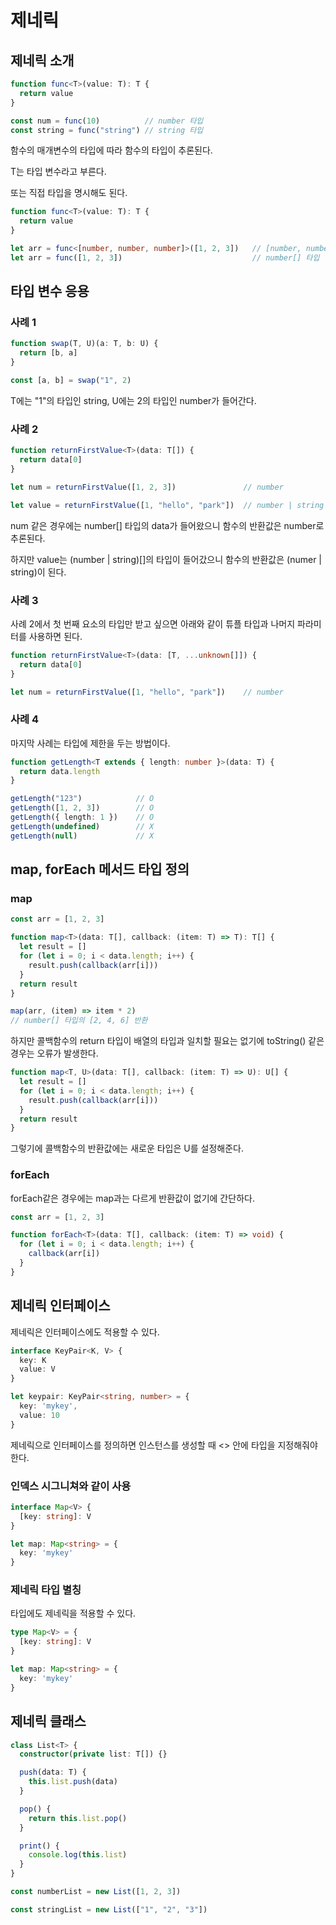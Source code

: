 # 제네릭

## 제네릭 소개

```ts
function func<T>(value: T): T {
  return value
}

const num = func(10)          // number 타입
const string = func("string") // string 타입
```

함수의 매개변수의 타입에 따라 함수의 타입이 추론된다.

T는 타입 변수라고 부른다.

또는 직접 타입을 명시해도 된다.

```ts
function func<T>(value: T): T {
  return value
}

let arr = func<[number, number, number]>([1, 2, 3])   // [number, number, number] 타입
let arr = func([1, 2, 3])                             // number[] 타입
```

## 타입 변수 응용

### 사례 1

```ts
function swap(T, U)(a: T, b: U) {
  return [b, a]
}

const [a, b] = swap("1", 2)
```

T에는 "1"의 타입인 string, U에는 2의 타입인 number가 들어간다.

### 사례 2

```ts
function returnFirstValue<T>(data: T[]) {
  return data[0]
}

let num = returnFirstValue([1, 2, 3])               // number

let value = returnFirstValue([1, "hello", "park"])  // number | string
```

num 같은 경우에는 number[] 타입의 data가 들어왔으니 함수의 반환값은 number로 추론된다.

하지만 value는 (number | string)[]의 타입이 들어갔으니 함수의 반환값은 (numer | string)이 된다.

### 사례 3

사례 2에서 첫 번째 요소의 타입만 받고 싶으면 아래와 같이 튜플 타입과 나머지 파라미터를 사용하면 된다.

```ts
function returnFirstValue<T>(data: [T, ...unknown[]]) {
  return data[0]
}

let num = returnFirstValue([1, "hello", "park"])    // number
```

### 사례 4

마지막 사례는 타입에 제한을 두는 방법이다.

```ts
function getLength<T extends { length: number }>(data: T) {
  return data.length
}

getLength("123")            // O
getLength([1, 2, 3])        // O
getLength({ length: 1 })    // O
getLength(undefined)        // X
getLength(null)             // X
```

## map, forEach 메서드 타입 정의

### map

```ts
const arr = [1, 2, 3]

function map<T>(data: T[], callback: (item: T) => T): T[] {
  let result = []
  for (let i = 0; i < data.length; i++) {
    result.push(callback(arr[i]))
  }
  return result
}

map(arr, (item) => item * 2)
// number[] 타입의 [2, 4, 6] 반환
```

하지만 콜백함수의 return 타입이 배열의 타입과 일치할 필요는 없기에 toString() 같은  경우는 오류가 발생한다.

```ts
function map<T, U>(data: T[], callback: (item: T) => U): U[] {
  let result = []
  for (let i = 0; i < data.length; i++) {
    result.push(callback(arr[i]))
  }
  return result
}
```

그렇기에 콜백함수의 반환값에는 새로운 타입은 U를 설정해준다.

### forEach

forEach같은 경우에는 map과는 다르게 반환값이 없기에 간단하다.

```ts
const arr = [1, 2, 3]

function forEach<T>(data: T[], callback: (item: T) => void) {
  for (let i = 0; i < data.length; i++) {
    callback(arr[i])
  }
}
```

## 제네릭 인터페이스

제네릭은 인터페이스에도 적용할 수 있다.

```ts
interface KeyPair<K, V> {
  key: K
  value: V
}

let keypair: KeyPair<string, number> = {
  key: 'mykey',
  value: 10
}
```

제네릭으로 인터페이스를 정의하면 인스턴스를 생성할 때 <> 안에 타입을 지정해줘야 한다.

### 인덱스 시그니쳐와 같이 사용

```ts
interface Map<V> {
  [key: string]: V
}

let map: Map<string> = {
  key: 'mykey'
}
```

### 제네릭 타입 별칭

타입에도 제네릭을 적용할 수 있다.

```ts
type Map<V> = {
  [key: string]: V
}

let map: Map<string> = {
  key: 'mykey'
}
```

## 제네릭 클래스

```ts
class List<T> {
  constructor(private list: T[]) {}

  push(data: T) {
    this.list.push(data)
  }

  pop() {
    return this.list.pop()
  }

  print() {
    console.log(this.list)
  }
}

const numberList = new List([1, 2, 3])

const stringList = new List(["1", "2", "3"])
```